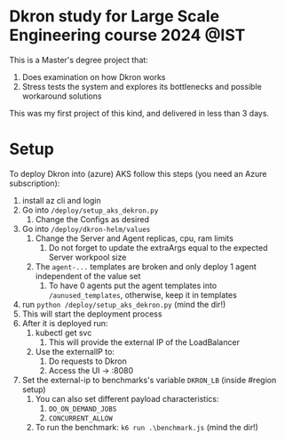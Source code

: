 # Dkron study for Large Scale Engineering course 2024 @IST

This is a Master's degree project that:
1. Does examination on how Dkron works
2. Stress tests the system and explores its bottlenecks and possible workaround solutions

This was my first project of this kind, and delivered in less than 3 days.

# Setup

To deploy Dkron into (azure) AKS follow this steps (you need an Azure subscription):

1. install az cli and login
2. Go into `/deploy/setup_aks_dekron.py`
    1. Change the Configs as desired
3. Go into `/deploy/dkron-helm/values`
    1. Change the Server and Agent replicas, cpu, ram limits
        1. Do not forget to update the extraArgs equal to the expected Server workpool size
    2. The `agent-...` templates are broken and only deploy 1 agent independent of the value set
        1. To have 0 agents put the agent templates into `/aunused_templates`, otherwise, keep it in templates
4. run `python /deploy/setup_aks_dekron.py` (mind the dir!)
5. This will start the deployment process
6. After it is deployed run:
    1. kubectl get svc
        1. This will provide the external IP of the LoadBalancer
    2. Use the externalIP to:
        1. Do requests to Dkron
        2. Access the UI -> <external-ip>:8080
7. Set the external-ip to benchmarks's variable `DKRON_LB` (inside #region setup)
    1. You can also set different payload characteristics:
        1. `DO_ON_DEMAND_JOBS`
        2. `CONCURRENT_ALLOW`
    2. To run the benchmark: `k6 run .\benchmark.js` (mind the dir!)
